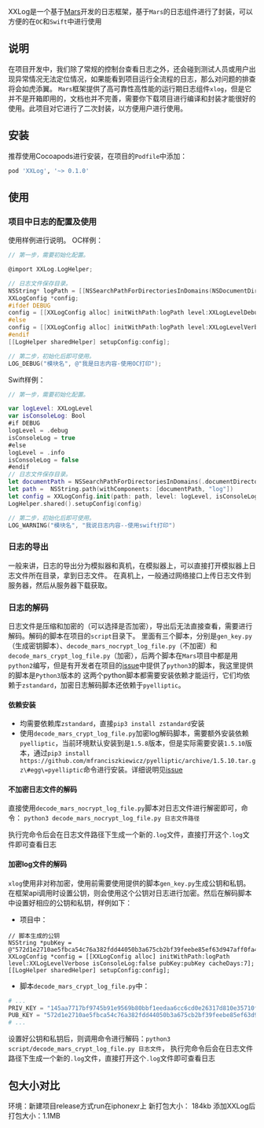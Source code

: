 XXLog是一个基于[Mars](https://github.com/Tencent/mars)开发的日志框架，基于`Mars`的日志组件进行了封装，可以方便的在`OC`和`Swift`中进行使用

## 说明
在项目开发中，我们除了常规的控制台查看日志之外，还会碰到测试人员或用户出现异常情况无法定位情况，如果能看到项目运行全流程的日志，那么对问题的排查将会如虎添翼。
`Mars`框架提供了高可靠性高性能的运行期日志组件`xlog`，但是它并不是开箱即用的，文档也并不完善，需要你下载项目进行编译和封装才能很好的使用。此项目对它进行了二次封装，以方便用户进行使用。

## 安装
推荐使用Cocoapods进行安装，在项目的`Podfile`中添加：

```ruby
pod 'XXLog', '~> 0.1.0'
```

## 使用

### 项目中日志的配置及使用
使用样例进行说明。
OC样例：
```objective-c
// 第一步，需要初始化配置。

@import XXLog.LogHelper;

// 日志文件保存目录。
NSString* logPath = [[NSSearchPathForDirectoriesInDomains(NSDocumentDirectory, NSUserDomainMask, YES) objectAtIndex:0] stringByAppendingString:@"/log"];
XXLogConfig *config;
#ifdef DEBUG
config = [[XXLogConfig alloc] initWithPath:logPath level:XXLogLevelDebug isConsoleLog:true pubKey:nil cacheDays:7];
#else
config = [[XXLogConfig alloc] initWithPath:logPath level:XXLogLevelVerbose isConsoleLog:false pubKey:nil cacheDays:7];
#endif
[[LogHelper sharedHelper] setupConfig:config];

// 第二步，初始化后即可使用。
LOG_DEBUG("模块名", @"我是日志内容-使用OC打印");

```

Swift样例：
```swift
// 第一步，需要初始化配置。

var logLevel: XXLogLevel
var isConsoleLog: Bool
#if DEBUG
logLevel = .debug
isConsoleLog = true
#else
logLevel = .info
isConsoleLog = false
#endif
// 日志文件保存目录。
let documentPath = NSSearchPathForDirectoriesInDomains(.documentDirectory, .userDomainMask, true).first!
let path =  NSString.path(withComponents: [documentPath, "log"])
let config = XXLogConfig.init(path: path, level: logLevel, isConsoleLog: isConsoleLog, pubKey: nil, cacheDays: 7)
LogHelper.shared().setupConfig(config)

// 第二步，初始化后即可使用。
LOG_WARNING("模块名", "我说日志内容--使用swift打印")
```

### 日志的导出
一般来讲，日志的导出分为模拟器和真机，在模拟器上，可以直接打开模拟器上日志文件所在目录，拿到日志文件。
在真机上，一般通过网络接口上传日志文件到服务器，然后从服务器下载获取。

### 日志的解码
日志文件是压缩和加密的（可以选择是否加密），导出后无法直接查看，需要进行解码。解码的脚本在项目的`script`目录下。
里面有三个脚本，分别是`gen_key.py`（生成密钥脚本）、`decode_mars_nocrypt_log_file.py`（不加密）和`decode_mars_crypt_log_file.py`（加密），后两个脚本在`Mars`项目中都是用`python2`编写，但是有开发者在项目的[issue](https://github.com/Tencent/mars/issues/804)中提供了`python3`的脚本，我这里提供的脚本是`Python3`版本的
这两个python脚本都需要安装依赖才能运行，它们均依赖于`zstandard`，加密日志解码脚本还依赖于`pyelliptic`。

#### 依赖安装
- 均需要依赖库`zstandard`，直接`pip3 install zstandard`安装
- 使用`decode_mars_crypt_log_file.py`加密log解码脚本，需要额外安装依赖`pyelliptic`，当前环境默认安装到是`1.5.8`版本，但是实际需要安装`1.5.10`版本，通过`pip3 install https://github.com/mfranciszkiewicz/pyelliptic/archive/1.5.10.tar.gz\#egg\=pyelliptic`命令进行安装。详细说明见[issue](https://github.com/Tencent/mars/issues/501)

#### 不加密日志文件的解码
直接使用`decode_mars_nocrypt_log_file.py`脚本对日志文件进行解密即可，命令：
`python3 decode_mars_nocrypt_log_file.py 日志文件路径`

执行完命令后会在日志文件路径下生成一个新的`.log`文件，直接打开这个`.log`文件即可查看日志

#### 加密log文件的解码
`xlog`使用非对称加密，使用前需要使用提供的脚本`gen_key.py`生成公钥和私钥。
在框架api调用时设置公钥，则会使用这个公钥对日志进行加密。然后在解码脚本中设置好相应的公钥和私钥，样例如下：

- 项目中：
```obj-c
// 脚本生成的公钥
NSString *pubKey = @"572d1e2710ae5fbca54c76a382fdd44050b3a675cb2bf39feebe85ef63d947aff0fa4943f1112e8b6af34bebebbaefa1a0aae055d9259b89a1858f7cc9af9df1";
XXLogConfig *config = [[XXLogConfig alloc] initWithPath:logPath level:XXLogLevelVerbose isConsoleLog:false pubKey:pubKey cacheDays:7];
[[LogHelper sharedHelper] setupConfig:config];
```

- 脚本`decode_mars_crypt_log_file.py`中：
```python
# ...
PRIV_KEY = "145aa7717bf9745b91e9569b80bbf1eedaa6cc6cd0e26317d810e35710f44cf8"
PUB_KEY = "572d1e2710ae5fbca54c76a382fdd44050b3a675cb2bf39feebe85ef63d947aff0fa4943f1112e8b6af34bebebbaefa1a0aae055d9259b89a1858f7cc9af9df1"
# ...
```

设置好公钥和私钥后，则调用命令进行解码：`python3 script/decode_mars_crypt_log_file.py 日志文件`，
执行完命令后会在日志文件路径下生成一个新的`.log`文件，直接打开这个`.log`文件即可查看日志


## 包大小对比
环境：新建项目release方式run在iphonexr上
新打包大小： 184kb
添加XXLog后打包大小：1.1MB
